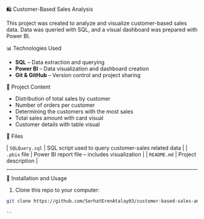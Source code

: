   

 🛍️ Customer-Based Sales Analysis

This project was created to analyze and visualize customer-based sales data. Data was queried with SQL, and a visual dashboard was prepared with Power BI.


📊 Technologies Used

- **SQL** – Data extraction and querying
- **Power BI** – Data visualization and dashboard creation
- **Git & GitHub** – Version control and project sharing


📌 Project Content

- Distribution of total sales by customer
- Number of orders per customer
- Determining the customers with the most sales
- Total sales amount with card visual
- Customer details with table visual

🧠 Files

| `SQLQuery.sql` | SQL script used to query customer-sales related data |
| `.pbix` file | Power BI report file – includes visualization |
| `README.md` | Project description |

---

 🚀 Installation and Usage

1. Clone this repo to your computer:
```bash
git clone https://github.com/SerhatErenAtalay03/customer-based-sales-analysis.git

--


